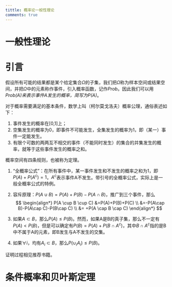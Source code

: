 ```yaml
---
tittle: 概率论一般性理论
comments: true
---
```

# 一般性理论
# 引言
假设所有可能的结果都是某个给定集合$\Omega$的子集，我们把$\Omega$称为样本空间或结果空间，并把$\Omega$中的元素称作事件，引入概率函数，记作*Prob*。因此我们可以用*Prob(A)*来表示事件A发生的概率，简写为*P(A)*。

对于概率需要满足的基本条件，数学上叫（柯尔莫戈洛夫）概率公理，通俗表述如下：

1. 事件发生的概率在[0,1]上；
2. 空集发生的概率为0，即事件不可能发生，全集发生的概率为1，即（某一）事件一定能发生。
3. 有限个可数的两两互不相交的事件（不能同时发生）的集合的并集发生的概率，就等于这些事件发生的概率之和。

概率空间有四条规则，也被称为定理。

1. “全概率公式”：在所有事件中，某一事件发生和不发生的概率之和为1，即$P(A)+P(A^c)=1$，$A^c$表示事件A不发生。带引号的全概率公式，实际上是一般全概率公式的特例。
2. 容斥原理：$P(A \cup B)=P(A)+P(B)-P(A\cap B)$，推广到三个事件，那么
$$
\begin{align*}
P(A \cup B \cup C) &=P(A)+P(B)+P(C) \\ 
 &=-P(A\cap B)-P(A\cap C)-P(B\cap C) \\ 
 &= +P(A \cap B \cap C)
\end{align*}
$$
3. 如果$A \subset  B$，那么$P(A) \leqslant P(B)$。然而，如果A是B的真子集，那么不一定有$P(A) < P(B)$，但是可以确定有$P(B)=P(A)+P(B \cap A^c)$，其中$B \cap A^c$指的是B中不属于A的元素，即B发生与A不发生的交集。

4. 如果$\forall i$，均有$A_i \subset B$，那么$P(\cup_i A_i)\leqslant P(B)$。

证明过程相见推荐书籍。
# 条件概率和贝叶斯定理

